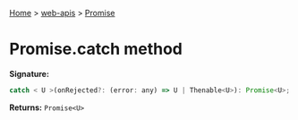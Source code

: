 <!-- docId=web-apis.promise.catch -->

[Home](./index.md) &gt; [web-apis](./web-apis.md) &gt; [Promise](./web-apis.promise.md)

# Promise.catch method


**Signature:**
```javascript
catch < U >(onRejected?: (error: any) => U | Thenable<U>): Promise<U>;
```
**Returns:** `Promise<U>`

